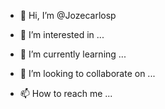 
- 👋 Hi, I’m @Jozecarlosp

- 👀 I’m interested in ...
- 🌱 I’m currently learning ...
- 💞️ I’m looking to collaborate on ...
- 📫 How to reach me ...

<!---
Jozecarlosp/Jozecarlosp is a ✨ special ✨ repository because its `README.md` (this file) appears on your GitHub profile.
You can click the Preview link to take a look at your changes.
--->
